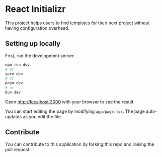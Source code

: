 # React Initializr
This project helps users to find templates for their next project without having configuration overhead.

## Setting up locally

First, run the development server:

```bash
npm run dev
# or
yarn dev
# or
pnpm dev
# or
bun dev
```

Open [http://localhost:3000](http://localhost:3000) with your browser to see the result.

You can start editing the page by modifying `app/page.tsx`. The page auto-updates as you edit the file.

## Contribute

You can contribute to this application by forking this repo and raising the pull request.